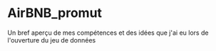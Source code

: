# AirBNB_promut
Un bref aperçu de mes compétences et des idées que j'ai eu lors de l'ouverture du jeu de données
